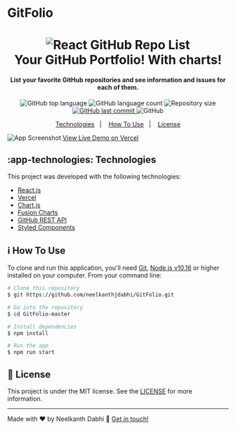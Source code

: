 # GitFolio


<h1 align="center">
    <img alt="React GitHub Repo List" src="https://raw.githubusercontent.com/neelkanthjdabhi/GitFolio/master/og.png" />
    <br>
    Your GitHub Portfolio! With charts!
</h1>

<h4 align="center">
  List your favorite GitHub repositories and see information and issues for each of them.
</h4>
<p align="center">
  <img alt="GitHub top language" src="https://img.shields.io/github/languages/top/neelkanthjdabhi/GitFolio.svg">
  
  <img alt="GitHub language count" src="https://img.shields.io/github/languages/count/neelkanthjdabhi/GitFolio.svg">
 
  
  <img alt="Repository size" src="https://img.shields.io/github/repo-size/neelkanthjdabhi/GitFolio.svg">
  <a href="https://github.com/neelkanthjdabhi/GitFolio/commits/master">
    <img alt="GitHub last commit" src="https://img.shields.io/github/last-commit/neelkanthjdabhi/GitFolio.svg">
  </a>

  <img alt="GitHub" src="https://img.shields.io/github/license/neelkanthjdabhi/GitFolio.svg"> 
</p>

<p align="center">
  <a href="#app-technologies">Technologies</a>&nbsp;&nbsp;&nbsp;|&nbsp;&nbsp;&nbsp;
  <a href="#information_source-how-to-use">How To Use</a>&nbsp;&nbsp;&nbsp;|&nbsp;&nbsp;&nbsp;
  <a href="#memo-license">License</a>
</p>

![App Screenshot](https://raw.githubusercontent.com/neelkanthjdabhi/GitFolio/master/og.png)
    [View Live Demo on Vercel](https://git-folio.vercel.app/)

## :app-technologies: Technologies

This project was developed with the following technologies:

- [React.js](https://reactjs.org/)
- [Vercel](https://vercel.com/)
- [Chart.js](https://www.chartjs.org/)
- [Fusion Charts](https://www.fusioncharts.com/)
- [GitHub REST API](https://docs.github.com/en/rest)
- [Styled Components](https://www.styled-components.com/)
  
## :information_source: How To Use

To clone and run this application, you'll need [Git](https://git-scm.com), [Node.js v10.16][nodejs] or higher installed on your computer. From your command line:

```bash
# Clone this repository
$ git https://github.com/neelkanthjdabhi/GitFolio.git

# Go into the repository
$ cd GitFolio-master

# Install dependencies
$ npm install

# Run the app
$ npm run start
```

## :memo: License
This project is under the MIT license. See the [LICENSE](https://github.com/neelkanthjdabhi/GitFolio/blob/master/LICENSE) for more information.

---

Made with ♥ by Neelkanth Dabhi :wave: [Get in touch!](https://www.linkedin.com/in/neelkanthjdabhi/)

[nodejs]: https://nodejs.org/
[yarn]: https://yarnpkg.com/
[vc]: https://code.visualstudio.com/
[vceditconfig]: https://marketplace.visualstudio.com/items?itemName=EditorConfig.EditorConfig
[vceslint]: https://marketplace.visualstudio.com/items?itemName=dbaeumer.vscode-eslint